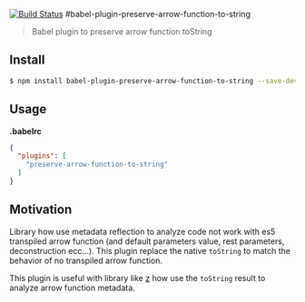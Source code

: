[![Build Status](https://travis-ci.org/alfredosalzillo/babel-plugin-preserve-arrow-function-to-string.svg?branch=master)](https://travis-ci.org/alfredosalzillo/babel-plugin-preserve-arrow-function-to-string)
#babel-plugin-preserve-arrow-function-to-string
> Babel plugin to preserve arrow function toString

## Install

```bash
$ npm install babel-plugin-preserve-arrow-function-to-string --save-dev
```

## Usage

**.babelrc**
```json
{
  "plugins": [
    "preserve-arrow-function-to-string"
  ]
}
```

## Motivation
Library how use metadata reflection to analyze code not work with es5
transpiled arrow function
(and default parameters value, rest parameters, deconstruction ecc...).
This plugin replace the native `toString` to match
the behavior of no transpiled arrow function.

This plugin is useful with library like
[z](https://github.com/z-pattern-matching/z)
how use the `toString` result to analyze arrow function metadata.
